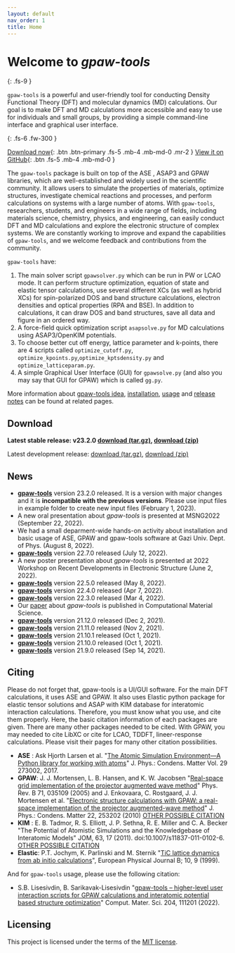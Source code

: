 ```yaml
---
layout: default
nav_order: 1
title: Home
---
```


# Welcome to *gpaw-tools*
{: .fs-9 }

`gpaw-tools` is a powerful and user-friendly tool for conducting Density Functional Theory (DFT) and molecular dynamics (MD) calculations. Our goal is to make DFT and MD calculations more accessible and easy to use for individuals and small groups, by providing a simple command-line interface and graphical user interface.

{: .fs-6 .fw-300 }

[Download now](#download){: .btn .btn-primary .fs-5 .mb-4 .mb-md-0 .mr-2 } [View it on GitHub](https://github.com/lrgresearch/gpaw-tools){: .btn .fs-5 .mb-4 .mb-md-0 }

The `gpaw-tools` package is built on top of the ASE , ASAP3 and GPAW libraries, which are well-established and widely used in the scientific community. It allows users to simulate the properties of materials, optimize structures, investigate chemical reactions and processes, and perform calculations on systems with a large number of atoms. With `gpaw-tools`, researchers, students, and engineers in a wide range of fields, including materials science, chemistry, physics, and engineering, can easily conduct DFT and MD calculations and explore the electronic structure of complex systems. We are constantly working to improve and expand the capabilities of `gpaw-tools`, and we welcome feedback and contributions from the community.

`gpaw-tools` have:
1. The main solver script `gpawsolver.py` which can be run in PW or LCAO mode. It can perform structure optimization, equation of state and elastic tensor calculations, use several different XCs (as well as hybrid XCs) for spin-polarized DOS and band structure calculations, electron densities and optical properties (RPA and BSE). In addition to calculations, it can draw DOS and band structures, save all data and figure in an ordered way.
2. A force-field quick optimization script `asapsolve.py` for MD calculations using ASAP3/OpenKIM potentials. 
3. To choose better cut off energy, lattice parameter and k-points, there are 4 scripts called `optimize_cutoff.py`, `optimize_kpoints.py`,`optimize_kptsdensity.py` and `optimize_latticeparam.py`.
4. A simple Graphical User Interface (GUI) for `gpawsolve.py` (and also you may say that GUI for GPAW) which is called `gg.py`.

More information about [gpaw-tools idea](about.md), [installation](installation.md), [usage](generalusage.md) and [release notes](releasenotes.md) can be found at related pages.

## Download

**Latest stable release: v23.2.0 [download (tar.gz)](https://github.com/lrgresearch/gpaw-tools/archive/refs/tags/v23.2.0.tar.gz), [download (zip)](https://github.com/lrgresearch/gpaw-tools/archive/refs/tags/v23.2.0.zip)**

Latest development release: [download (tar.gz)](https://github.com/lrgresearch/gpaw-tools/archive/refs/heads/main.tar.gz), [download (zip)](https://github.com/lrgresearch/gpaw-tools/archive/refs/heads/main.zip)

## News
* **[gpaw-tools](releasenotes.md#version-2320)** version 23.2.0 released. It is a version with major changes and it is **incompatible with the previous versions**. Please use input files in example folder to create new input files (February 1, 2023).
* A new oral presentation about *gpaw-tools* is presented at MSNG2022 (September 22, 2022).
* We had a small deparment-wide hands-on activity about installation and basic usage of ASE, GPAW and gpaw-tools software at Gazi Univ. Dept. of Phys. (August 8, 2022). 
* **[gpaw-tools](releasenotes.md#version-2270)** version 22.7.0 released (July 12, 2022).
* A new poster presentation about *gpaw-tools* is presented at 2022 Workshop on Recent Developments in Electronic Structure (June 2, 2022).
* **[gpaw-tools](releasenotes.md#version-2250)** version 22.5.0 released (May 8, 2022).
* **[gpaw-tools](releasenotes.md#version-2240)** version 22.4.0 released (Apr 7, 2022).
* **[gpaw-tools](releasenotes.md#version-2230)** version 22.3.0 released (Mar 4, 2022).
* Our [paper](https://doi.org/10.1016/j.commatsci.2022.111201) about *gpaw-tools* is published in Computational Material Science.
* **[gpaw-tools](releasenotes.md#version-21120)** version 21.12.0 released (Dec 2, 2021).
* **[gpaw-tools](releasenotes.md#version-21110)** version 21.11.0 released (Nov 2, 2021).
* **[gpaw-tools](releasenotes.md#version-21101)** version 21.10.1 released (Oct 1, 2021).
* **[gpaw-tools](releasenotes.md#version-21100)** version 21.10.0 released (Oct 1, 2021).
* **[gpaw-tools](releasenotes.md#version-2190)** version 21.9.0 released (Sep 14, 2021).

## Citing
Please do not forget that, gpaw-tools is a UI/GUI software. For the main DFT calculations, it uses ASE and GPAW. It also uses Elastic python package for elastic tensor solutions and ASAP with KIM database for interatomic interaction calculations. Therefore, you must know what you use, and cite them properly. Here, the basic citation information of each packages are given. There are many other packages needed to be cited. With GPAW, you may needed to cite LibXC or cite for LCAO, TDDFT, lineer-response calculations. Please visit their pages for many other citation possibilities. 

* **ASE** : Ask Hjorth Larsen et al. "[The Atomic Simulation Environment—A Python library for working with atoms](https://doi.org/10.1088/1361-648X/aa680e)" J. Phys.: Condens. Matter Vol. 29 273002, 2017.
* **GPAW**: J. J. Mortensen, L. B. Hansen, and K. W. Jacobsen "[Real-space grid implementation of the projector augmented wave method](https://doi.org/10.1103/PhysRevB.71.035109)" Phys. Rev. B 71, 035109 (2005) and J. Enkovaara, C. Rostgaard, J. J. Mortensen et al. "[Electronic structure calculations with GPAW: a real-space implementation of the projector augmented-wave method](https://doi.org/10.1088/0953-8984/22/25/253202)" J. Phys.: Condens. Matter 22, 253202 (2010) [OTHER POSSIBLE CITATION](https://wiki.fysik.dtu.dk/gpaw/faq.html#citation-how-should-i-cite-gpaw)
* **KIM** : E. B. Tadmor, R. S. Elliott, J. P. Sethna, R. E. Miller and C. A. Becker "The Potential of Atomistic Simulations and the Knowledgebase of Interatomic Models" JOM, 63, 17 (2011). doi:10.1007/s11837-011-0102-6. [OTHER POSSIBLE CITATION](https://openkim.org/how-to-cite/)
* **Elastic**: P.T. Jochym, K. Parlinski and M. Sternik "[TiC lattice dynamics from ab initio calculations](https://doi.org/10.1007/s100510050823)", European Physical Journal B; 10, 9 (1999).

And for `gpaw-tools` usage, please use the following citation:

* S.B. Lisesivdin, B. Sarikavak-Lisesivdin "[gpaw-tools – higher-level user interaction scripts for GPAW calculations and interatomic potential based structure optimization](https://doi.org/10.1016/j.commatsci.2022.111201)" Comput. Mater. Sci. 204, 111201 (2022).

## Licensing
This project is licensed under the terms of the [MIT license](https://opensource.org/licenses/MIT).
